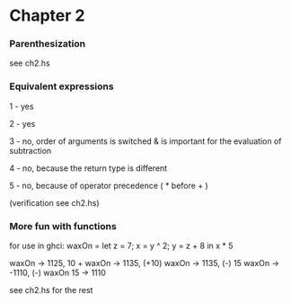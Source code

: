 # Chapter 2

### Parenthesization
see ch2.hs

### Equivalent expressions
1 - yes 

2 - yes 

3 - no, order of arguments is switched & is important for the evaluation of subtraction 

4 - no, because the return type is different 

5 - no, because of operator precedence ( * before + )

(verification see ch2.hs)

### More fun with functions

for use in ghci: 
waxOn = let z = 7; x = y ^ 2; y = z + 8 in x * 5

waxOn -> 1125, 
10 + waxOn -> 1135, 
(+10) waxOn -> 1135,
(-) 15 waxOn -> -1110,
(-) waxOn 15 -> 1110

see ch2.hs for the rest